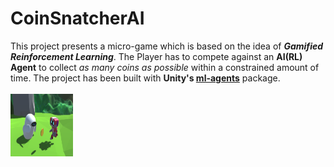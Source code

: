 <h1>CoinSnatcherAI</h1>
This project presents a micro-game which is based on the idea of <b><em>Gamified Reinforcement Learning</em></b>. The Player has to compete against an <b>AI(RL) Agent</b> to collect <em>as many coins as possible</em> within a constrained amount of time. The project has been built with <b>Unity's <a href = "https://github.com/Unity-Technologies/ml-agents">ml-agents</a></b> package.
<br></br>

<img src="https://github.com/indropal/CoinSnatcherAI/blob/main/Images/Coin_Snatcher.png?raw=True" width="100" height="100"/>